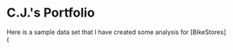 # C.J.'s Portfolio

Here is a sample data set that I have created some analysis for [BikeStores] (



